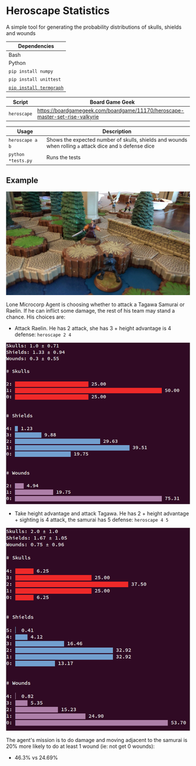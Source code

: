 # Heroscape Statistics

A simple tool for generating the probability distributions of skulls, shields and wounds

| Dependencies                                                 |
| ---                                                          |
| Bash                                                         |
| Python                                                       |
| `pip install numpy`                                          |
| `pip install unittest`                                       |
| [`pip install termgraph`](https://github.com/mkaz/termgraph) |

| Script      | Board Game Geek                                                              |
| ---         | ---                                                                          |
| `heroscape` | https://boardgamegeek.com/boardgame/11170/heroscape-master-set-rise-valkyrie |

| Usage              | Description                                                                                               |
| ---                | ---                                                                                                       |
| `heroscape a b`    | Shows the expected number of skulls, shields and wounds when rolling `a` attack dice and `b` defense dice |
| `python *tests.py` | Runs the tests                                                                                            |

## Example

![microcorp.png](images/microcorp.png)

Lone Microcorp Agent is choosing whether to attack a Tagawa Samurai or Raelin. If he can inflict some damage, the rest of his team may stand a chance. His choices are:

 - Attack Raelin. He has 2 attack, she has 3 + height advantage is 4 defense: `heroscape 2 4`

![heroscape 2 4](images/heroscape_2_4.png)

 - Take height advantage and attack Tagawa. He has 2 + height advantage + sighting is 4 attack, the samurai has 5 defense: `heroscape 4 5`

![heroscape 4 5](images/heroscape_4_5.png)

The agent's mission is to do damage and moving adjacent to the samurai is 20% more likely to do at least 1 wound (ie: not get 0 wounds): 

 - 46.3% vs 24.69%
